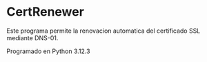 # CertRenewer

Este programa permite la renovacion automatica del certificado SSL mediante DNS-01.

Programado en Python 3.12.3
